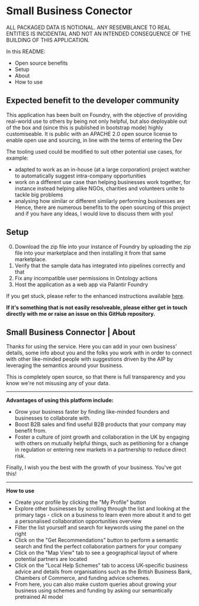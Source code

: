 # Small Business Conector

ALL PACKAGED DATA IS NOTIONAL. ANY RESEMBLANCE TO REAL ENTITIES IS INCIDENTAL AND NOT AN INTENDED CONSEQUENCE OF THE BUILDING OF THIS APPLICATION.

In this README:
- Open source benefits
- Setup
- About
- How to use

## Expected benefit to the developer community
This application has been built on Foundry, with the objective of providing real-world use to others by being not only helpful, but also deployable out of the box and (since this is published in bootstrap mode) highly customiseable. It is public with an APACHE 2.0 open source license to enable open use and sourcing, in line with the terms of entering the Dev

The tooling used could be modified to suit other potential use cases, for example:
- adapted to work as an in-house (at a large corporation) project watcher to automatically suggest intra-company opportunities
- work on a different use case than helping businesses work together, for instance instead helping alike NGOs, charities and volunteers unite to tackle big problems
- analysing how similar or different similarly performing businesses are
Hence, there are numerous benefits to the open sourcing of this project and if you have any ideas, I would love to discuss them with you!

## Setup
0. Download the zip file into your instance of Foundry by uploading the zip file into your marketplace and then installing it from that same marketplace.
1. Verify that the sample data has integrated into pipelines correctly and that 
2. Fix any incompatible user permissions in Ontology actions
3. Host the application as a web app via Palantir Foundry

If you get stuck, please refer to the enhanced instructions available [here](https://github.com/palantir/aip-community-registry/blob/5cf36c99c3598c3b20bc9c40b0811bd84055c670/INSTALLATION.md).

**If it's something that is not easily resolveable, please either get in touch directly with me or raise an issue on this GitHub repository.**

## Small Business Connector | About 
Thanks for using the service. Here you can add in your own business' details, some info about you and the folks you work with in order to connect with other like-minded people with suggestions driven by the AIP by leveraging the semantics around your business.

This is completely open source, so that there is full transparency and you know we're not misusing any of your data.

---

**Advantages of using this platform include:**
- Grow your business faster by finding like-minded founders and businesses to collaborate with.
- Boost B2B sales and find useful B2B products that your company may benefit from.
- Foster a culture of joint growth and collaboration in the UK by engaging with others on mutually helpful things, such as petitioning for a change in regulation or entering new markets in a partnership to reduce direct risk.

Finally, I wish you the best with the growth of your business. You've got this!

---

**How to use**

- Create your profile by clicking the "My Profile" button
- Explore other businesses by scrolling through the list and looking at the primary tags - click on a business to learn even more about it and to get  a personalised collaboration opportunities overview
- Filter the list yourself and search for keywords using the panel on the right
- Click on the "Get Recommendations" button to perform a semantic search and find the perfect collaboration partners for your company
- Click on the "Map View" tab to see a geographical layout of where potential partners are located
- Click on the "Local Help Schemes" tab to access UK-specific business advice and details from organisations such as the British Business Bank, Chambers of Commerce, and funding advice schemes.
- From here, you can also make custom queries about growing your business using schemes and funding by asking our semantically pretrained AI model
